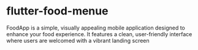 # flutter-food-menue
FoodApp is a simple, visually appealing mobile application designed to enhance your food experience. It features a clean, user-friendly interface where users are welcomed with a vibrant landing screen
